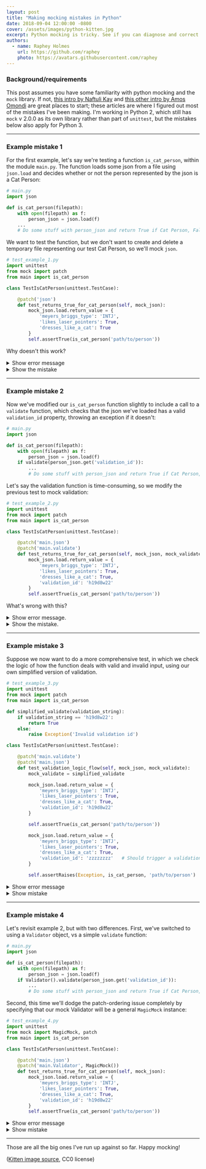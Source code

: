```yaml
---
layout: post
title: "Making mocking mistakes in Python"
date: 2018-09-04 12:00:00 -0800
cover: /assets/images/python-kitten.jpg
excerpt: Python mocking is tricky. See if you can diagnose and correct four example mocking mistakes, all of which I've made while learning the mock library in the past few months.
authors:
  - name: Raphey Holmes
    url: https://github.com/raphey
    photo: https://avatars.githubusercontent.com/raphey
---
```



### Background/requirements
This post assumes you have some familiarity with python mocking and the `mock` library. If not, [this intro by Naftuli Kay](https://www.toptal.com/python/an-introduction-to-mocking-in-python) and [this other intro by Amos Omondi](https://semaphoreci.com/community/tutorials/getting-started-with-mocking-in-python) are great places to start; these articles are where I figured out most of the mistakes I've been making. I'm working in Python 2, which still has `mock` v 2.0.0 as its own library rather than part of `unittest`, but the mistakes below also apply for Python 3.

***

### Example mistake 1

For the first example, let's say we're testing a function `is_cat_person`, within the module `main.py`. The function loads some json from a file using `json.load` and decides whether or not the person represented by the json is a Cat Person:

```python
# main.py
import json

def is_cat_person(filepath):
    with open(filepath) as f:
        person_json = json.load(f)
    ...
    # Do some stuff with person_json and return True if Cat Person, False otherwise
```

We want to test the function, but we don't want to create and delete a temporary file representing our test Cat Person, so we'll mock `json`.

```python
# test_example_1.py
import unittest
from mock import patch
from main import is_cat_person

class TestIsCatPerson(unittest.TestCase):

    @patch('json')
    def test_returns_true_for_cat_person(self, mock_json):
        mock_json.load.return_value = {
            'meyers_briggs_type': 'INTJ',
            'likes_laser_pointers': True,
            'dresses_like_a_cat': True
        }
        self.assertTrue(is_cat_person('path/to/person'))

```

Why doesn't this work?

<details><summary>Show error message</summary>
<p>

<code>
Error
Traceback (most recent call last):
  ...
  File "./venv/lib/python2.7/site-packages/mock/mock.py", line 1522, in _get_target
    (target,))
TypeError: Need a valid target to patch. You supplied: 'json'
</code>

</p>
</details>

<details><summary>Show the mistake</summary>
<p>

As the traceback indicates, <code>mock.patch</code> can't find the <code>json</code> module. This can be fixed by changing the patch line to <code>@patch('main.json')</code> This fits with the rule of thumb from the <a href="http://www.voidspace.org.uk/python/mock/patch.html#where-to-patch">documentation</a>  that you should "patch where an object is looked up, which is not necessarily the same place as where it is defined." However, in this case, that isn't the full story: the specific error produced within the mock library is caused by any patch that doesn't involve a <code>.</code> as a separator (the same is true in Python 3's unittest.mock library). If we were to instead use <code>@patch('json.load')</code>, modifying the return value statement to remove the redundant <code>.load</code>, we'd be breaking the rule and mocking it where it came from, but it still works: we're mocking the function from the <code>json</code> package, but <code>main.py</code>'s import points to the whole package. However, if <code>main.py</code> is rewritten to use <code>from json import load</code>, and we tried to patch <code>json.load</code> instead of <code>main.load</code>, our test would fail, since we wouldn't be patching the function we're using.
</p>
</details>

***

### Example mistake 2

Now we've modified our `is_cat_person` function slightly to include a call to a `validate` function, which checks that the json we've loaded has a valid `validation_id` property, throwing an exception if it doesn't:

```python
# main.py
import json

def is_cat_person(filepath):
    with open(filepath) as f:
        person_json = json.load(f)
    if validate(person_json.get('validation_id')):
        ...
        # Do some stuff with person_json and return True if Cat Person, False otherwise
```

Let's say the validation function is time-consuming, so we modify the previous test to mock validation:

```python
# test_example_2.py
import unittest
from mock import patch
from main import is_cat_person

class TestIsCatPerson(unittest.TestCase):

    @patch('main.json')
    @patch('main.validate')
    def test_returns_true_for_cat_person(self, mock_json, mock_validate):
        mock_json.load.return_value = {
            'meyers_briggs_type': 'INTJ',
            'likes_laser_pointers': True,
            'dresses_like_a_cat': True,
            'validation_id': 'h19d8w22' 
        }
        self.assertTrue(is_cat_person('path/to/person'))
```

What's wrong with this?

<details><summary>Show error message.</summary>
<p>

In this case, the test fails, but there is not necessarily any error beyond <code>AssertionError: False is not true</code>.
</p>
</details>

<details><summary>Show the mistake.</summary>
<p>

The problem is the decorator order: as things stand, <code>mock_json</code> is mocking <code>main.validate</code>, and <code>mock_validate</code> is mocking <code>main.json</code>. Decorators move outward/upward from the decorated function, so the arguments need to have that order. When I set this up, there was no error, because the person object returned by <code>mock_validate</code> was taken as truthy, and the <code>True</code> that was returned by <code>mock_json</code> was found to not be a cat person.

Side note: I'm currently reading and enjoying <a href="https://www.amazon.com/Clean-Code-Handbook-Software-Craftsmanship/dp/0132350882">Clean Code</a> as part of our engineering book club, and I've been thinking about the way that some of these error-prone mocking situations come about in part because the functions we're testing are too long and/or work at multiple levels of abstraction. Why should one function be responsible for loading json from a file, validating that json, and also performing a classification? But we'll stick with it for now, since it's convenient for these examples.
</p>
</details>

***

### Example mistake 3

Suppose we now want to do a more comprehensive test, in which we check the logic of how the function deals with valid and invalid input, using our own simplified version of validation.

```python
# test_example_3.py
import unittest
from mock import patch
from main import is_cat_person

def simplified_validate(validation_string):
    if validation_string == 'h19d8w22':
        return True
    else:
        raise Exception('Invalid validation id')

class TestIsCatPerson(unittest.TestCase):

    @patch('main.validate')
    @patch('main.json')
    def test_validation_logic_flow(self, mock_json, mock_validate):
        mock_validate = simplified_validate

        mock_json.load.return_value = {
            'meyers_briggs_type': 'INTJ',
            'likes_laser_pointers': True,
            'dresses_like_a_cat': True,
            'validation_id': 'h19d8w22'
        }

        self.assertTrue(is_cat_person('path/to/person'))

        mock_json.load.return_value = {
            'meyers_briggs_type': 'INTJ',
            'likes_laser_pointers': True,
            'dresses_like_a_cat': True,
            'validation_id': 'zzzzzzzz'   # Should trigger a validation exception
        }

        self.assertRaises(Exception, is_cat_person, 'path/to/person')
```

<details><summary>Show error message</summary>
<p>

The first assertion passes, but the second doesn't. There's no meaningful error, other than the fact that an exception isn't raised. A good IDE might call your attention to the <code>mock_validate</code> argument in the two places where it's used.
</p>
</details>

<details><summary>Show mistake</summary>
<p>

It <i>looks</i> like this is setting up <code>simplified_validate</code> to be a stand-in for <code>mock_validate</code>, and by extension a stand-in for <code>main.validate</code>, but the substitution isn't taking place. Instead, we want to use <code>mock_validate.side_effect = simplified_validate</code>, or to simplify things visually, we could change the patch line to <code>@patch('main.validate', side_effect=simplified_validate)</code> and omit the <code>mock_validate</code> argument. I find the <code>side_effect</code> terminology a bit confusing, since the term doesn't do anything to capture the fact that this <code>side_effect</code> will in effect be subbed in for the mocked function and called with the same arguments. If anyone has a good way of explaining this, I'm all ears.
</p>
</details>

***

### Example mistake 4

Let's revisit example 2, but with two differences. First, we've switched to using a `Validator` object, vs a simple `validate` function:

```python
# main.py
import json

def is_cat_person(filepath):
    with open(filepath) as f:
        person_json = json.load(f)
    if Validator().validate(person_json.get('validation_id')):
        ...
        # Do some stuff with person_json and return True if Cat Person, False otherwise
```

Second, this time we'll dodge the patch-ordering issue completely by specifying that our mock Validator will be a general `MagicMock` instance:

```python
# test_example_4.py
import unittest
from mock import MagicMock, patch
from main import is_cat_person

class TestIsCatPerson(unittest.TestCase):

    @patch('main.json')
    @patch('main.Validator', MagicMock())
    def test_returns_true_for_cat_person(self, mock_json):
        mock_json.load.return_value = {
            'meyers_briggs_type': 'INTJ',
            'likes_laser_pointers': True,
            'dresses_like_a_cat': True,
            'validation_id': 'h19d8w22'
        }
        self.assertTrue(is_cat_person('path/to/person'))
```

<details><summary>Show error message</summary>
<p>

No error message, and the test passes.
</p>
</details>

<details><summary>Show mistake</summary>
<p>

This is a subtle/debatable one. Whether or not this is ok hinges on how much we depend on this test to tell us if something changes about how the <code>Validator</code> object is defined and used in <code>main.py</code>. By making it a <code>MagicMock</code> instance, it will continue working even if the <code>Validator</code> method called within <code>is_cat_person</code> changes or stops existing. This is one drawback of the flexibility of <code>MagicMock</code>. The alternative is to import the Validator object and use the mock library's <code>create_autospec</code> function, as in: <code>@patch('main.Validator', create_autospec(Validator))</code>.
</p>
</details>

***

Those are all the big ones I've run up against so far. Happy mocking!

([Kitten image source](https://www.pexels.com/photo/animal-pet-cute-kitten-45201/), CC0 license)
